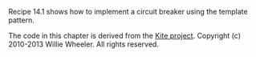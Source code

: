 Recipe 14.1 shows how to implement a circuit breaker using the template pattern.

The code in this chapter is derived from the [Kite project](https://github.com/williewheeler/kite).
Copyright (c) 2010-2013 Willie Wheeler. All rights reserved.
